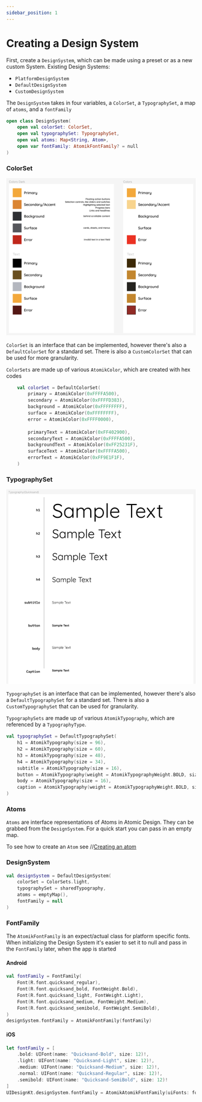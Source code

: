 ```yaml
---
sidebar_position: 1
---
```


# Creating a Design System


First, create a `DesignSystem`, which can be made using a preset or as a new custom System.
Existing Design Systems:
* `PlatformDesignSystem`
* `DefaultDesignSystem`
* `CustomDesignSystem` 

The `DesignSystem` takes in four variables, a `ColorSet`, a `TypographySet`, a map of `atoms`, and a `fontFamily`

```kotlin
open class DesignSystem(
    open val colorSet: ColorSet,
    open val typographySet: TypographySet,
    open val atoms: Map<String, Atom>,
    open var fontFamily: AtomikFontFamily? = null
)
```

### ColorSet

![Color Set](img/colorset.png)

`ColorSet` is an interface that can be implemented, however there's also a `DefaultColorSet` for a standard set. There is also a `CustomColorSet` that can be used for more granularity.

`ColorSets` are made up of various `AtomikColor`, which are created with hex codes

```kotlin
    val colorSet = DefaultColorSet(
        primary = AtomikColor(0xFFFFA500),
        secondary = AtomikColor(0xFFFFD383),
        background = AtomikColor(0xFFFFFFFF),
        surface = AtomikColor(0xFFFFFFFF),
        error = AtomikColor(0xFFFF0000),

        primaryText = AtomikColor(0xFF402900),
        secondaryText = AtomikColor(0xFFFFA500),
        backgroundText = AtomikColor(0xFF25231F),
        surfaceText = AtomikColor(0xFFFFA500),
        errorText = AtomikColor(0xFF9E1F1F),
    )
```

### TypographySet

![Typography Set](img/typographyset.png)


`TypographySet` is an interface that can be implemented, however there's also a `DefaultTypographySet` for a standard set. There is also a `CustomTypographySet` that can be used for granularity.

`TypographySets` are made up of various `AtomikTypography`, which are referenced by a `TypographyType`.

```kotlin
val typographySet = DefaultTypographySet(
    h1 = AtomikTypography(size = 96),
    h2 = AtomikTypography(size = 60),
    h3 = AtomikTypography(size = 48),
    h4 = AtomikTypography(size = 34),
    subtitle = AtomikTypography(size = 16),
    button = AtomikTypography(weight = AtomikTypographyWeight.BOLD, size = 14),
    body = AtomikTypography(size = 16),
    caption = AtomikTypography(weight = AtomikTypographyWeight.BOLD, size = 14),
)
```
### Atoms

`Atoms` are interface representations of Atoms in Atomic Design. They can be grabbed from the `DesignSystem`. For a quick start you can pass in an empty map. 

To see how to create an `Atom` see //[Creating an atom](design-systems.md)

### DesignSystem

```kotlin
val designSystem = DefaultDesignSystem(
    colorSet = ColorSets.light,
    typographySet = sharedTypography,
    atoms = emptyMap(),
    fontFamily = null
)
```

### FontFamily

The `AtomikFontFamily` is an expect/actual class for platform specific fonts. When initializing the Design System it's easier to set it to null and pass in the `FontFamily` later, when the app is started

#### Android

```kotlin
val fontFamily = FontFamily(
    Font(R.font.quicksand_regular),
    Font(R.font.quicksand_bold, FontWeight.Bold),
    Font(R.font.quicksand_light, FontWeight.Light),
    Font(R.font.quicksand_medium, FontWeight.Medium),
    Font(R.font.quicksand_semibold, FontWeight.SemiBold),
)
designSystem.fontFamily = AtomikFontFamily(fontFamily)
```

#### iOS

```swift
let fontFamily = [
    .bold: UIFont(name: "Quicksand-Bold", size: 12)!,
    .light: UIFont(name: "Quicksand-Light", size: 12)!,
    .medium: UIFont(name: "Quicksand-Medium", size: 12)!,
    .normal: UIFont(name: "Quicksand-Regular", size: 12)!,
    .semibold: UIFont(name: "Quicksand-SemiBold", size: 12)!
]
UIDesignKt.designSystem.fontFamily = AtomikAtomikFontFamily(uiFonts: fontFamily)
```
